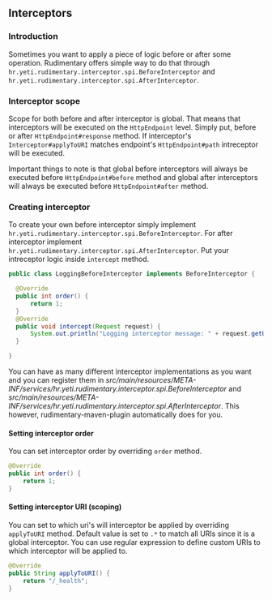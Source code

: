 ## Interceptors

### Introduction
Sometimes you want to apply a piece of logic before or after some operation. Rudimentary offers simple way to do that through
`hr.yeti.rudimentary.interceptor.spi.BeforeInterceptor` and `hr.yeti.rudimentary.interceptor.spi.AfterInterceptor`.

### Interceptor scope
Scope for both before and after interceptor is global. That means that interceptors will be executed on the `HttpEndpoint` level. Simply put, before or after `HttpEndpoint#response` method. If interceptor's `Interceptor#applyToURI` matches endpoint's `HttpEndpoint#path` intreceptor will be executed. 

Important things to note is that global before interceptors will always be executed before `HttpEndpoint#before` method and global after interceptors will always be executed before `HttpEndpoint#after` method.

### Creating interceptor
To create your own before interceptor simply implement `hr.yeti.rudimentary.interceptor.spi.BeforeInterceptor`. For after interceptor implement `hr.yeti.rudimentary.interceptor.spi.AfterInterceptor`. Put your intreceptor logic inside `intercept` method.

```java
public class LoggingBeforeInterceptor implements BeforeInterceptor {

  @Override
  public int order() {
      return 1;
  }
  @Override
  public void intercept(Request request) {
      System.out.println("Logging interceptor message: " + request.getUri().toString());
  }

}
```

You can have as many different interceptor implementations as you want and you can register them in *src/main/resources/META-INF/services/hr.yeti.rudimentary.interceptor.spi.BeforeInterceptor* and *src/main/resources/META-INF/services/hr.yeti.rudimentary.interceptor.spi.AfterInterceptor*. This however, rudimentary-maven-plugin automatically does for you.

#### Setting interceptor order
You can set interceptor order by overriding `order` method.
```java
@Override
public int order() {
    return 1;
}
```

#### Setting interceptor URI (scoping)
You can set to which uri's will interceptor be applied by overriding `applyToURI` method. Default value is set to `.*` to match all URIs since it is a global interceptor. You can use regular expression to define custom URIs to which interceptor will be applied to.
```java
@Override
public String applyToURI() {
    return "/_health";
}
```

